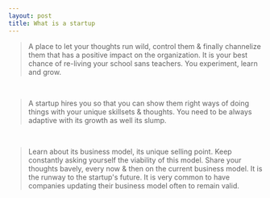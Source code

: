 ```yaml
---
layout: post
title: What is a startup
---
```


> A place to let your thoughts run wild, control them & finally channelize them that has a positive impact
on the organization. It is your best chance of re-living your school sans teachers. You experiment,
learn and grow.

<br />

> A startup hires you so that you can show them right ways of doing things with your unique skillsets & thoughts.
You need to be always adaptive with its growth as well its slump.

<br />

> Learn about its business model, its unique selling point. Keep constantly asking yourself the viability of this
model. Share your thoughts bavely, every now & then on the current business model. It is the runway to the 
startup's future. It is very common to have companies updating their business model often to remain valid. 

<br />
